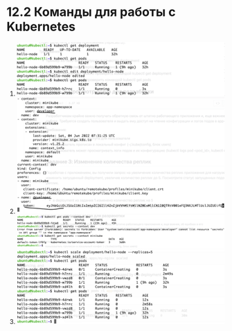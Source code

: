 # 12.2 Команды для работы с Kubernetes

1. <kbd> 
      <img src="https://github.com/Gasan66/devops-netology/blob/main/12.2/task1.png" alt="task1"
      title="task1"/> 
   </kbd>
2. <kbd> 
      <img src="https://github.com/Gasan66/devops-netology/blob/main/12.2/task2_1.png" alt="task2_1"
      title="task2_1"/> 
   </kbd>
   <kbd> 
      <img src="https://github.com/Gasan66/devops-netology/blob/main/12.2/task2_2.png" alt="task2_2"
      title="task2_2"/> 
   </kbd>
3. <kbd> 
      <img src="https://github.com/Gasan66/devops-netology/blob/main/12.2/task3.png" alt="task3"
      title="task3"/> 
   </kbd>